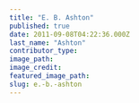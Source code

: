 ```yaml
---
title: "E. B. Ashton"
published: true
date: 2011-09-08T04:22:36.000Z
last_name: "Ashton"
contributor_type:
image_path:
image_credit:
featured_image_path:
slug: e.-b.-ashton
---
```


